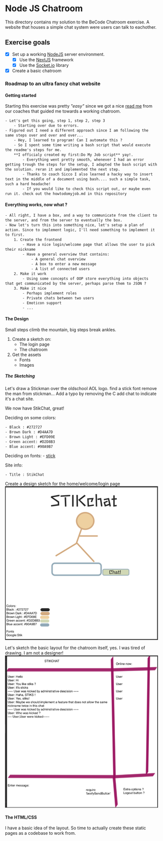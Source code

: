 # Node JS Chatroom
This directory contains my solution to the BeCode Chatroom exercise.
A website that houses a simple chat system were users can talk to eachother.

## Exercise goals
- [x] Set up a working [NodeJS](https://nodejs.org/en/) server environment.
    - [x] Use the [NextJS](https://nextjs.org) framework
    - [x] Use the [Socket.io](https://socket.io) library
- [x] Create a basic chatroom

### Roadmap to an ultra fancy chat website
####  **Getting started**
Starting this exercise was pretty _"easy"_ since we got a nice [read me](https://github.com/becodeorg/ANT-Lamarr-6.35/tree/main/2.The-Hill/js/sockets) from our coaches that guided me towards a working chatroom.

    - Let's get this going, step 1, step 2, step 3
        - Starting over due to errors.
    - Figured out I need a different approach since I am following the same steps over and over and over...
        - Hey, I learned to program! Can I automate this ? 
        - So I spent some time writing a bash script that would execute the readme's steps for me.
        **I officialy created my first:Do My Job script** yay!.
            - Everything went pretty smooth, whenever I had an error getting trough the steps for the setup, I adapted the bash script with the solution. reran it and implemented the next step.
            - Thanks to coach Sicco I also learned a hacky way to insert text in the middle of a document using bash.... such a simple task, such a hard headache!
            - If you would like to check this script out, or maybe even run it. check out the howtodomyjob.md in this repository
            

####  **Everything works, now what ?** 

    - All right, I have a box, and a way to communicate from the client to the server, and from the server to eventually the box.
    - Now let's turn this into something nice, let's setup a plan of action. Since to implement logic, I'll need something to implement it to first.
        1. Create the frontend
            - Have a nice login/welcome page that allows the user to pick their nickname
            - Have a general overview that contains:
                - A general chat overview
                - A box to enter a new message
                - A list of connected users
        2. Make it work
            - Using some concepts of OOP store everything into objects that get communicated by the server, perhaps parse them to JSON ? 
        3. Make it nice
            - Perhaps implement roles 
            - Private chats between two users
            - Emoticon support
            - ...
#### **The Design**
Small steps climb the mountain, big steps break ankles.
1. Create a sketch on:
    - The login page
    - The chatroom
2. Get the assets
    - Fonts
    - Images

##### The Sketching
Let's draw a Stickman over the oldschool AOL logo.
find a stick font
remove the man from stickman...
Add a typo by removing the C
add chat to indicate it's a chat site.

We now have StikChat, great!

Deciding on some colors:

    - Black : #272727
    - Brown Dark : #D4AA7D
    - Brown Light : #EFD09E
    - Green accent: #D2D8B3
    - Blue accent: #90A9B7
Deciding on fonts:
    - [stick](https://fonts.google.com/specimen/Stick?query=stick)

Site info:

    - Title : StikChat
    
Create a design sketch for the home/welcome/login page
![rusty sketch of a login page](./readmeAssets/sketchLogin.png)

Let's sketch the basic layout for the chatroom itself, yes. I was tired of drawing. I am not a designer!
![ultra rusty sketch of chatroom](./readmeAssets/sketchChat.png)

#### The HTML/CSS
I have a basic idea of the layout. So time to actually create these static pages as a codebase to work from.